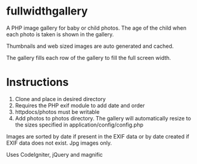 fullwidthgallery
================

A PHP image gallery for baby or child photos. The age of the child when each photo is taken is shown in the gallery.

Thumbnails and web sized images are auto generated and cached.

The gallery fills each row of the gallery to fill the full screen width.

# Instructions
1. Clone and place in desired directory
2. Requires the PHP exif module to add date and order
3. httpdocs/photos must be writable
4. Add photos to photos directory. The gallery will automatically resize to the sizes specified in application/config/config.php

Images are sorted by date if present in the EXIF data or by date created if EXIF data does not exist. Jpg images only.

Uses CodeIgniter, jQuery and magnific 
